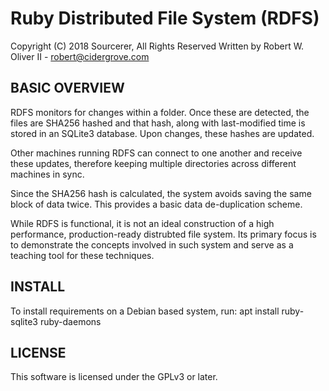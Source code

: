 
# Ruby Distributed File System (RDFS)

Copyright (C) 2018 Sourcerer, All Rights Reserved
Written by Robert W. Oliver II - <robert@cidergrove.com>

## BASIC OVERVIEW

RDFS monitors for changes within a folder. Once these are detected, the files are SHA256 hashed and that hash, along with last-modified time is stored in an SQLite3 database. Upon changes, these hashes are updated.

Other machines running RDFS can connect to one another and receive these updates, therefore keeping multiple directories across different machines in sync.

Since the SHA256 hash is calculated, the system avoids saving the same block of data twice. This provides a basic data de-duplication scheme.

While RDFS is functional, it is not an ideal construction of a high performance, production-ready distrubted file system. Its primary focus is to demonstrate the concepts involved in such system and serve as a teaching tool for these techniques.

## INSTALL

To install requirements on a Debian based system, run:
apt install ruby-sqlite3 ruby-daemons

## LICENSE

This software is licensed under the GPLv3 or later.


